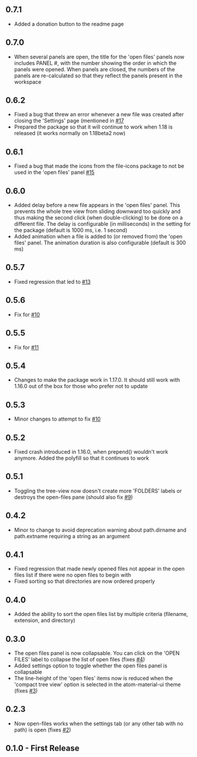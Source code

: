 ## 0.7.1

- Added a donation button to the readme page

## 0.7.0

- When several panels are open, the title for the 'open files' panels now includes PANEL #, with the number showing the order in which the panels were opened. When panels are closed, the numbers of the panels are re-calculated so that they reflect the panels present in the workspace

## 0.6.2

- Fixed a bug that threw an error whenever a new file was created after closing the 'Settings' page (mentioned in [#17](https://github.com/oriolmirosa/open-files/issues/17)
- Prepared the package so that it will continue to work when 1.18 is released (it works normally on 1.18beta2 now)

## 0.6.1

- Fixed a bug that made the icons from the file-icons package to not be used in the 'open files' panel [#15](https://github.com/oriolmirosa/open-files/issues/15)

## 0.6.0

- Added delay before a new file appears in the 'open files' panel. This prevents the whole tree view from sliding downward too quickly and thus making the second click (when double-clicking) to be done on a different file. The delay is configurable (in milliseconds) in the setting for the package (default is 1000 ms, i.e. 1 second)
- Added animation when a file is added to (or removed from) the 'open files' panel. The animation duration is also configurable (default is 300 ms)

## 0.5.7

- Fixed regression that led to [#13](https://github.com/oriolmirosa/open-files/issues/13)

## 0.5.6

- Fix for [#10](https://github.com/oriolmirosa/open-files/issues/10)

## 0.5.5

- Fix for [#11](https://github.com/oriolmirosa/open-files/issues/11)

## 0.5.4

- Changes to make the package work in 1.17.0. It should still work with 1.16.0 out of the box for those who prefer not to update

## 0.5.3

- Minor changes to attempt to fix [#10](https://github.com/oriolmirosa/open-files/issues/10)

## 0.5.2

- Fixed crash introduced in 1.16.0, when prepend() wouldn't work anymore. Added the polyfill so that it continues to work

## 0.5.1

- Toggling the tree-view now doesn't create more 'FOLDERS' labels or destroys the open-files pane (should also fix [#9](https://github.com/oriolmirosa/open-files/issues/9))

## 0.4.2

- Minor to change to avoid deprecation warning about path.dirname and path.extname requiring a string as an argument

## 0.4.1

- Fixed regression that made newly opened files not appear in the open files list if there were no open files to begin with
- Fixed sorting so that directories are now ordered properly

## 0.4.0

- Added the ability to sort the open files list by multiple criteria (filename, extension, and directory)

## 0.3.0

- The open files panel is now collapsable. You can click on the 'OPEN FILES' label to collapse the list of open files (fixes [#4](https://github.com/oriolmirosa/open-files/issues/4))
- Added settings option to toggle whether the open files panel is collapsable
- The line-height of the 'open files' items now is reduced when the 'compact tree view' option is selected in the atom-material-ui theme (fixes [#3](https://github.com/oriolmirosa/open-files/issues/3))

## 0.2.3

- Now open-files works when the settings tab (or any other tab with no path) is open (fixes [#2](https://github.com/oriolmirosa/open-files/issues/2))

## 0.1.0 - First Release
